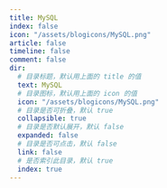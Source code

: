 ```yaml
---
title: MySQL
index: false
icon: "/assets/blogicons/MySQL.png"
article: false
timeline: false
comment: false
dir:
  # 目录标题，默认用上面的 title 的值
  text: MySQL
  # 目录图标，默认用上面的 icon 的值
  icon: "/assets/blogicons/MySQL.png"
  # 目录是否可折叠，默认 true
  collapsible: true
  # 目录是否默认展开，默认 false
  expanded: false
  # 目录是否可点击，默认 false
  link: false
  # 是否索引此目录，默认 true
  index: true
---
```


<div class="catalog-display-container">
  <Catalog hideHeading />
</div>
